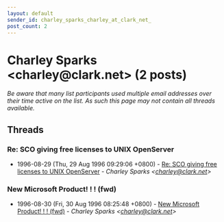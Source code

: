 ```yaml
---
layout: default
sender_id: charley_sparks_charley_at_clark_net_
post_count: 2
---
```


# Charley Sparks <charley<span>@</span>clark.net> (2 posts)

_Be aware that many list participants used multiple email addresses over their time active on the list. As such this page may not contain all threads available._

## Threads

### Re: SCO giving free licenses to UNIX OpenServer
+ 1996-08-29 (Thu, 29 Aug 1996 09:29:06 +0800) - [Re: SCO giving free licenses to UNIX OpenServer](/archive/1996/08/a80b450266c10ee731ca7442ba35277ab695e956c0a6fab888fd9c2831a91a45) - _Charley Sparks \<charley@clark.net\>_

### New Microsoft Product! ! ! (fwd)
+ 1996-08-30 (Fri, 30 Aug 1996 08:25:48 +0800) - [New Microsoft Product! ! ! (fwd)](/archive/1996/08/f36381a0fe9715ad43ba62ceeb954d7cdbcfbdf0d2e2816b6f4bb8f18d154ec0) - _Charley Sparks \<charley@clark.net\>_

